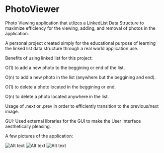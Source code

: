 # PhotoViewer
Photo Viewing application that utlizes a LinkedList Data Structure to maximize efficiency for the viewing, adding, and removal of photos in the application.

A personal project created simply for the educational purpose of learning the linked list data structure through a real world application use.

Benefits of using linked list for this project:

O(1) to add a new photo to the beggining or end of the list.

O(n) to add a new photo in the list (anywhere but the beggining and end).

O(1) to delete a photo located in the beggining or end.

O(n) to delete a photo located anywhere in the list.

Usage of .next or .prev in order to efficiently transition to the previous/next image.


GUI:
Used external libraries for the GUI to make the User Interface aesthetically pleasing.


A few pictures of the application:


![Alt text](https://i.gyazo.com/1c2742a7671b25cc99e65bb7ce290878.png "Image")
![Alt text](https://i.gyazo.com/f41f7b165096316c65a7ece281cd6f0c.png "Image")
![Alt text](https://i.gyazo.com/2a935a24341f7540a6acc155214c7b34.png "Image")
